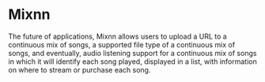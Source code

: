 # Mixnn
The future of applications, Mixnn allows users to upload a URL to a continuous mix of songs, a supported file type of a continuous mix of songs, and eventually, audio listening support for a continuous mix of songs in which it will identify each song played, displayed in a list, with information on where to stream or purchase each song.
